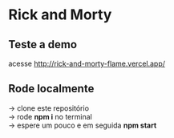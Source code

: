 # Rick and Morty 

## Teste a demo

acesse http://rick-and-morty-flame.vercel.app/

## Rode localmente

-> clone este repositório <br>
-> rode <strong>npm i</strong> no terminal <br>
-> espere um pouco e em seguida <strong>npm start</strong>
